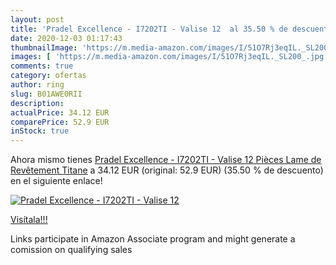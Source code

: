 ```yaml
---
layout: post
title: 'Pradel Excellence - I7202TI - Valise 12  al 35.50 % de descuento'
date: 2020-12-03 01:17:43
thumbnailImage: 'https://m.media-amazon.com/images/I/51O7Rj3eqIL._SL200_.jpg'
images: [ 'https://m.media-amazon.com/images/I/51O7Rj3eqIL._SL200_.jpg' ]
comments: true
category: ofertas
author: ring
slug: B01AWE0RII
description:
actualPrice: 34.12 EUR
comparePrice: 52.9 EUR
inStock: true
---
```


Ahora mismo tienes [Pradel Excellence - I7202TI - Valise 12 Pièces Lame de Revêtement Titane](https://www.amazon.fr/dp/B01AWE0RII/?tag=tolees0d-21) a 34.12 EUR (original: 52.9 EUR) (35.50 %  de descuento) en el siguiente enlace!

[![Pradel Excellence - I7202TI - Valise 12 ](https://m.media-amazon.com/images/I/51O7Rj3eqIL._SL200_.jpg)](https://www.amazon.fr/dp/B01AWE0RII/?tag=tolees0d-21)

[Visítala!!!](https://www.amazon.fr/dp/B01AWE0RII/?tag=tolees0d-21)

Links participate in Amazon Associate program and might generate a comission on qualifying sales
